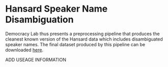 # Hansard Speaker Name Disambiguation

Democracy Lab thus presents a preprocessing pipeline that produces the cleanest known version of the Hansard data which includes disambiguated speaker names. The final dataset produced by this pipeline can be downloaded [here]().


ADD USEAGE INFORMATION 